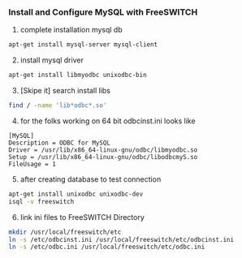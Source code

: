 ### Install and Configure MySQL with FreeSWITCH

1. complete installation mysql db
```sh
apt-get install mysql-server mysql-client
```

2. install mysql driver
```sh
apt-get install libmyodbc unixodbc-bin
```

3. [Skipe it] search install libs
```sh
find / -name 'lib*odbc*.so'
```

4. for the folks working on 64 bit odbcinst.ini looks like
```
[MySQL]
Description = ODBC for MySQL
Driver = /usr/lib/x86_64-linux-gnu/odbc/libmyodbc.so
Setup = /usr/lib/x86_64-linux-gnu/odbc/libodbcmyS.so
FileUsage = 1
```

5. after creating database to test connection
```sh
apt-get install unixodbc unixodbc-dev
isql -v freeswitch
```

6. link ini files to FreeSWITCH Directory
```sh
mkdir /usr/local/freeswitch/etc
ln -s /etc/odbcinst.ini /usr/local/freeswitch/etc/odbcinst.ini
ln -s /etc/odbc.ini /usr/local/freeswitch/etc/odbc.ini
```